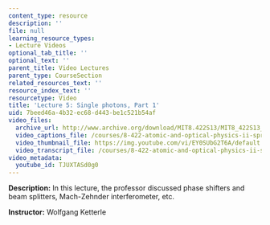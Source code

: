 ```yaml
---
content_type: resource
description: ''
file: null
learning_resource_types:
- Lecture Videos
optional_tab_title: ''
optional_text: ''
parent_title: Video Lectures
parent_type: CourseSection
related_resources_text: ''
resource_index_text: ''
resourcetype: Video
title: 'Lecture 5: Single photons, Part 1'
uid: 7beed46a-4b32-ec68-d443-be1c521b54af
video_files:
  archive_url: http://www.archive.org/download/MIT8.422S13/MIT8_422S13_lec05-1_300k.mp4
  video_captions_file: /courses/8-422-atomic-and-optical-physics-ii-spring-2013/e6087bedbdb65b408f87e4feeb41e8ec_TJUXTASd0g0.vtt
  video_thumbnail_file: https://img.youtube.com/vi/EY0SUbG2T6A/default.jpg
  video_transcript_file: /courses/8-422-atomic-and-optical-physics-ii-spring-2013/4c075d5247b5935dbaab8fddf70d4dc9_TJUXTASd0g0.pdf
video_metadata:
  youtube_id: TJUXTASd0g0
---
```


**Description:** In this lecture, the professor discussed phase shifters and beam splitters, Mach-Zehnder interferometer, etc.

**Instructor:** Wolfgang Ketterle